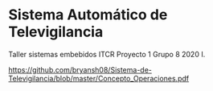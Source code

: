 # Sistema Automático de Televigilancia

Taller sistemas embebidos ITCR Proyecto 1 Grupo 8 2020 I.

https://github.com/bryansh08/Sistema-de-Televigilancia/blob/master/Concepto_Operaciones.pdf
